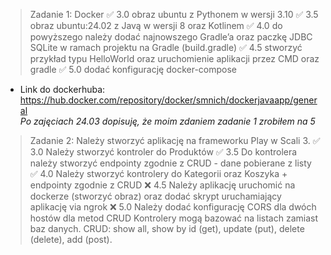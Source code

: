 > Zadanie 1: Docker
✅ 3.0 obraz ubuntu z Pythonem w wersji 3.10
✅ 3.5 obraz ubuntu:24.02 z Javą w wersji 8 oraz Kotlinem
✅ 4.0 do powyższego należy dodać najnowszego Gradle’a oraz paczkę JDBC
SQLite w ramach projektu na Gradle (build.gradle)
✅ 4.5 stworzyć przykład typu HelloWorld oraz uruchomienie aplikacji
przez CMD oraz gradle
✅ 5.0 dodać konfigurację docker-compose 
- Link do dockerhuba: https://hub.docker.com/repository/docker/smnich/dockerjavaapp/general
<br> *Po zajęciach 24.03 dopisuję, że moim zdaniem zadanie 1 zrobiłem na 5*
> Zadanie 2:
Należy stworzyć aplikację na frameworku Play w Scali 3. 
✅ 3.0 Należy stworzyć kontroler do Produktów 
✅ 3.5 Do kontrolera należy stworzyć endpointy zgodnie z CRUD - dane
pobierane z listy
✅ 4.0 Należy stworzyć kontrolery do Kategorii oraz Koszyka + endpointy
zgodnie z CRUD
❌ 4.5 Należy aplikację uruchomić na dockerze (stworzyć obraz) oraz dodać
skrypt uruchamiający aplikację via ngrok
❌ 5.0 Należy dodać konfigurację CORS dla dwóch hostów dla metod CRUD
Kontrolery mogą bazować na listach zamiast baz danych. CRUD: show all,
show by id (get), update (put), delete (delete), add (post).
